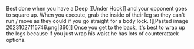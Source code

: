 Best done when you have a Deep [[Under Hook]] and your opponent goes to square up.
When you execute, grab the inside of their leg so they can't run / move as they could if you go straight for a body lock.
![[Pasted image 20231027115746.png|360]]
Once you get to the back, it's best to wrap up the legs because if you just wrap his waist he has lots of counterattack options.
